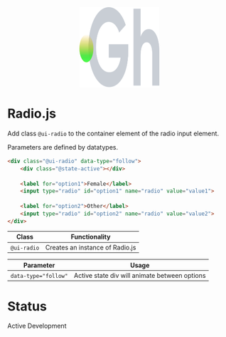 <p align="center">
  <img width="180" height="180" src="https://github.com/terrainagency/ghost/blob/main/assets/logo.svg" alt="Ghost: Agnostic GSAP and Tailwind Framework">
</p>

# Radio.js
Add class `@ui-radio` to the container element of the radio input element.

Parameters are defined by datatypes. 

```html
<div class="@ui-radio" data-type="follow">
    <div class="@state-active"></div>

    <label for="option1">Female</label>
    <input type="radio" id="option1" name="radio" value="value1">

    <label for="option2">Other</label>
    <input type="radio" id="option2" name="radio" value="value2">
</div>
```

Class | Functionality
------------ | -------------
`@ui-radio` | Creates an instance of Radio.js

Parameter | Usage
------------ | ------------- 
`data-type="follow"` | Active state div will animate between options 

# Status
Active Development